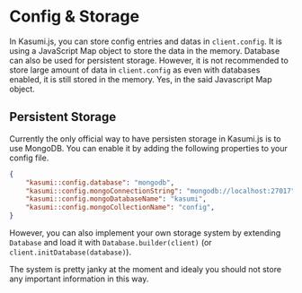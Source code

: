 # Config & Storage

In Kasumi.js, you can store config entries and datas in `client.config`. It is using a JavaScript Map object to store the data in the memory. Database can also be used for persistent storage. However, it is not recommended to store large amount of data in `client.config` as even with databases enabled, it is still stored in the memory. Yes, in the said Javascript Map object.

## Persistent Storage

Currently the only official way to have persisten storage in Kasumi.js is to use MongoDB. You can enable it by adding the following properties to your config file.

```json
{
    "kasumi::config.database": "mongodb",
    "kasumi::config.mongoConnectionString": "mongodb://localhost:27017",
    "kasumi::config.mongoDatabaseName": "kasumi",                               // Optional
    "kasumi::config.mongoCollectionName": "config",                             // Optional
}
```

However, you can also implement your own storage system by extending `Database` and load it with `Database.builder(client)` (or `client.initDatabase(database)`).

The system is pretty janky at the moment and idealy you should not store any important information in this way.
